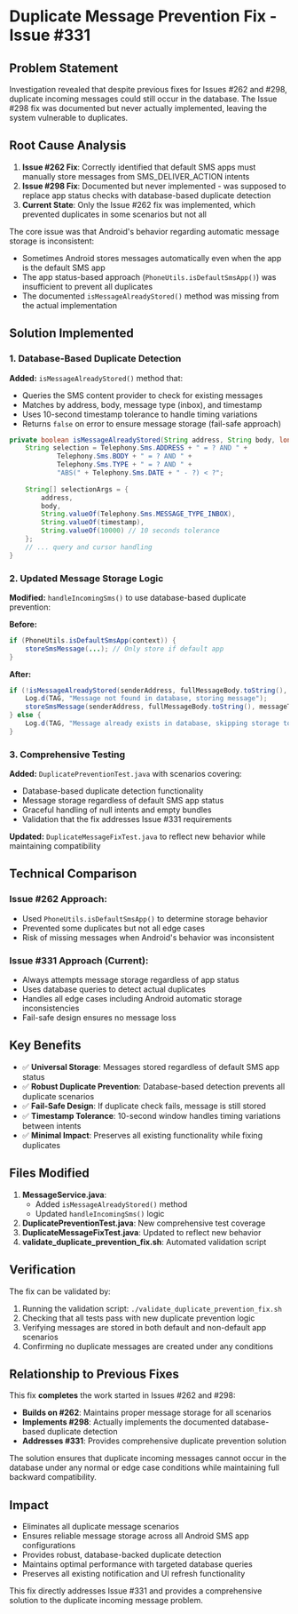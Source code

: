 # Duplicate Message Prevention Fix - Issue #331

## Problem Statement
Investigation revealed that despite previous fixes for Issues #262 and #298, duplicate incoming messages could still occur in the database. The Issue #298 fix was documented but never actually implemented, leaving the system vulnerable to duplicates.

## Root Cause Analysis
1. **Issue #262 Fix**: Correctly identified that default SMS apps must manually store messages from SMS_DELIVER_ACTION intents
2. **Issue #298 Fix**: Documented but never implemented - was supposed to replace app status checks with database-based duplicate detection
3. **Current State**: Only the Issue #262 fix was implemented, which prevented duplicates in some scenarios but not all

The core issue was that Android's behavior regarding automatic message storage is inconsistent:
- Sometimes Android stores messages automatically even when the app is the default SMS app
- The app status-based approach (`PhoneUtils.isDefaultSmsApp()`) was insufficient to prevent all duplicates
- The documented `isMessageAlreadyStored()` method was missing from the actual implementation

## Solution Implemented

### 1. Database-Based Duplicate Detection
**Added:** `isMessageAlreadyStored()` method that:
- Queries the SMS content provider to check for existing messages
- Matches by address, body, message type (inbox), and timestamp
- Uses 10-second timestamp tolerance to handle timing variations
- Returns `false` on error to ensure message storage (fail-safe approach)

```java
private boolean isMessageAlreadyStored(String address, String body, long timestamp) {
    String selection = Telephony.Sms.ADDRESS + " = ? AND " +
            Telephony.Sms.BODY + " = ? AND " +
            Telephony.Sms.TYPE + " = ? AND " +
            "ABS(" + Telephony.Sms.DATE + " - ?) < ?";
    
    String[] selectionArgs = {
        address,
        body,
        String.valueOf(Telephony.Sms.MESSAGE_TYPE_INBOX),
        String.valueOf(timestamp),
        String.valueOf(10000) // 10 seconds tolerance
    };
    // ... query and cursor handling
}
```

### 2. Updated Message Storage Logic
**Modified:** `handleIncomingSms()` to use database-based duplicate prevention:

**Before:**
```java
if (PhoneUtils.isDefaultSmsApp(context)) {
    storeSmsMessage(...); // Only store if default app
}
```

**After:**
```java
if (!isMessageAlreadyStored(senderAddress, fullMessageBody.toString(), messageTimestamp)) {
    Log.d(TAG, "Message not found in database, storing message");
    storeSmsMessage(senderAddress, fullMessageBody.toString(), messageTimestamp);
} else {
    Log.d(TAG, "Message already exists in database, skipping storage to prevent duplicate");
}
```

### 3. Comprehensive Testing
**Added:** `DuplicatePreventionTest.java` with scenarios covering:
- Database-based duplicate detection functionality
- Message storage regardless of default SMS app status
- Graceful handling of null intents and empty bundles
- Validation that the fix addresses Issue #331 requirements

**Updated:** `DuplicateMessageFixTest.java` to reflect new behavior while maintaining compatibility

## Technical Comparison

### Issue #262 Approach:
- Used `PhoneUtils.isDefaultSmsApp()` to determine storage behavior
- Prevented some duplicates but not all edge cases
- Risk of missing messages when Android's behavior was inconsistent

### Issue #331 Approach (Current):
- Always attempts message storage regardless of app status
- Uses database queries to detect actual duplicates
- Handles all edge cases including Android automatic storage inconsistencies
- Fail-safe design ensures no message loss

## Key Benefits
- ✅ **Universal Storage**: Messages stored regardless of default SMS app status
- ✅ **Robust Duplicate Prevention**: Database-based detection prevents all duplicate scenarios
- ✅ **Fail-Safe Design**: If duplicate check fails, message is still stored
- ✅ **Timestamp Tolerance**: 10-second window handles timing variations between intents
- ✅ **Minimal Impact**: Preserves all existing functionality while fixing duplicates

## Files Modified
1. **MessageService.java**: 
   - Added `isMessageAlreadyStored()` method
   - Updated `handleIncomingSms()` logic
2. **DuplicatePreventionTest.java**: New comprehensive test coverage
3. **DuplicateMessageFixTest.java**: Updated to reflect new behavior
4. **validate_duplicate_prevention_fix.sh**: Automated validation script

## Verification
The fix can be validated by:
1. Running the validation script: `./validate_duplicate_prevention_fix.sh`
2. Checking that all tests pass with new duplicate prevention logic
3. Verifying messages are stored in both default and non-default app scenarios
4. Confirming no duplicate messages are created under any conditions

## Relationship to Previous Fixes
This fix **completes** the work started in Issues #262 and #298:
- **Builds on #262**: Maintains proper message storage for all scenarios
- **Implements #298**: Actually implements the documented database-based duplicate detection
- **Addresses #331**: Provides comprehensive duplicate prevention solution

The solution ensures that duplicate incoming messages cannot occur in the database under any normal or edge case conditions while maintaining full backward compatibility.

## Impact
- Eliminates all duplicate message scenarios
- Ensures reliable message storage across all Android SMS app configurations
- Provides robust, database-backed duplicate detection
- Maintains optimal performance with targeted database queries
- Preserves all existing notification and UI refresh functionality

This fix directly addresses Issue #331 and provides a comprehensive solution to the duplicate incoming message problem.